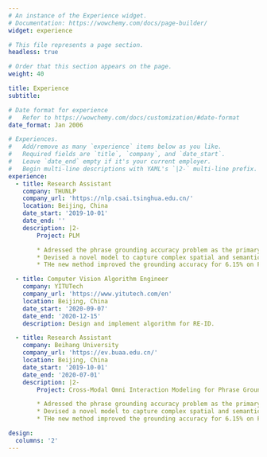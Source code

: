 ```yaml
---
# An instance of the Experience widget.
# Documentation: https://wowchemy.com/docs/page-builder/
widget: experience

# This file represents a page section.
headless: true

# Order that this section appears on the page.
weight: 40

title: Experience
subtitle:

# Date format for experience
#   Refer to https://wowchemy.com/docs/customization/#date-format
date_format: Jan 2006

# Experiences.
#   Add/remove as many `experience` items below as you like.
#   Required fields are `title`, `company`, and `date_start`.
#   Leave `date_end` empty if it's your current employer.
#   Begin multi-line descriptions with YAML's `|2-` multi-line prefix.
experience:
  - title: Research Assistant
    company: THUNLP
    company_url: 'https://nlp.csai.tsinghua.edu.cn/'
    location: Beijing, China
    date_start: '2019-10-01'
    date_end: ''
    description: |2-
        Project: PLM

        * Adressed the phrase grounding accuracy problem as the primary researcher.
        * Devised a novel model to capture complex spatial and semantic relationship among image regions and phrases through multi-level multi-modal interactin.
        * THe new method improved the grounding accuracy for 6.15% on Flickr30K Entities and 21.25% on ReferItGame.

  - title: Computer Vision Algorithm Engineer
    company: YITUTech
    company_url: 'https://www.yitutech.com/en'
    location: Beijing, China
    date_start: '2020-09-07'
    date_end: '2020-12-15'
    description: Design and implement algorithm for RE-ID.

  - title: Research Assistant
    company: Beihang University
    company_url: 'https://ev.buaa.edu.cn/'
    location: Beijing, China
    date_start: '2019-10-01'
    date_end: '2020-07-01'
    description: |2-
        Project: Cross-Modal Omni Interaction Modeling for Phrase Grounding

        * Adressed the phrase grounding accuracy problem as the primary researcher.
        * Devised a novel model to capture complex spatial and semantic relationship among image regions and phrases through multi-level multi-modal interactin.
        * THe new method improved the grounding accuracy for 6.15% on Flickr30K Entities and 21.25% on ReferItGame.

design:
  columns: '2'
---
```


